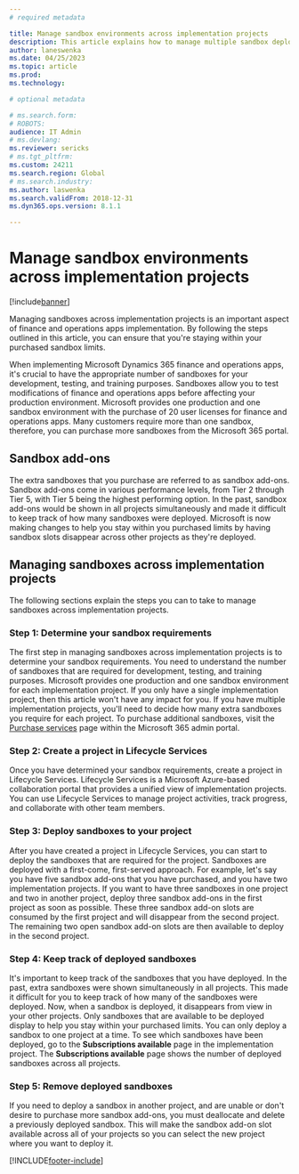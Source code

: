 ```yaml
---
# required metadata

title: Manage sandbox environments across implementation projects
description: This article explains how to manage multiple sandbox deployments across implementation projects in Microsoft Dynamics Lifecycle Services.
author: laneswenka
ms.date: 04/25/2023
ms.topic: article
ms.prod: 
ms.technology: 

# optional metadata

# ms.search.form: 
# ROBOTS: 
audience: IT Admin
# ms.devlang: 
ms.reviewer: sericks
# ms.tgt_pltfrm: 
ms.custom: 24211
ms.search.region: Global
# ms.search.industry: 
ms.author: laswenka
ms.search.validFrom: 2018-12-31
ms.dyn365.ops.version: 8.1.1

---
```


# Manage sandbox environments across implementation projects

[!include[banner](../includes/preview-banner.md)]

Managing sandboxes across implementation projects is an important aspect of finance and operations apps implementation. By following the steps outlined in this article, you can ensure that you're staying within your purchased sandbox limits.

When implementing Microsoft Dynamics 365 finance and operations apps, it's crucial to have the appropriate number of sandboxes for your development, testing, and training purposes. Sandboxes allow you to test modifications of finance and operations apps before affecting your production environment. Microsoft provides one production and one sandbox environment with the purchase of 20 user licenses for finance and operations apps. Many customers require more than one sandbox, therefore, you can purchase more sandboxes from the Microsoft 365 portal.  

## Sandbox add-ons

The extra sandboxes that you purchase are referred to as sandbox add-ons. Sandbox add-ons come in various performance levels, from Tier 2 through Tier 5, with Tier 5 being the highest performing option. In the past, sandbox add-ons would be shown in all projects simultaneously and made it difficult to keep track of how many sandboxes were deployed. Microsoft is now making changes to help you stay within you purchased limits by having sandbox slots disappear across other projects as they're deployed. 

## Managing sandboxes across implementation projects

The following sections explain the steps you can to take to manage sandboxes across implementation projects.

### Step 1: Determine your sandbox requirements 

The first step in managing sandboxes across implementation projects is to determine your sandbox requirements. You need to understand the number of sandboxes that are required for development, testing, and training purposes. Microsoft provides one production and one sandbox environment for each implementation project. If you only have a single implementation project, then this article won't have any impact for you. If you have multiple implementation projects, you'll need to decide how many extra sandboxes you require for each project. To purchase additional sandboxes, visit the [Purchase services](https://admin.microsoft.com/Adminportal/Home#/catalog) page within the Microsoft 365 admin portal.

### Step 2: Create a project in Lifecycle Services 

Once you have determined your sandbox requirements, create a project in Lifecycle Services. Lifecycle Services is a Microsoft Azure-based collaboration portal that provides a unified view of implementation projects. You can use Lifecycle Services to manage project activities, track progress, and collaborate with other team members.

### Step 3: Deploy sandboxes to your project 

After you have created a project in Lifecycle Services, you can start to deploy the sandboxes that are required for the project. Sandboxes are deployed with a first-come, first-served approach. For example, let's say you have five sandbox add-ons that you have purchased, and you have two implementation projects. If you want to have three sandboxes in one project and two in another project, deploy three sandbox add-ons in the first project as soon as possible. These three sandbox add-on slots are consumed by the first project and will disappear from the second project. The remaining two open sandbox add-on slots are then available to deploy in the second project.

### Step 4: Keep track of deployed sandboxes 

It's important to keep track of the sandboxes that you have deployed. In the past, extra sandboxes were shown simultaneously in all projects. This made it difficult for you to keep track of how many of the sandboxes were deployed. Now, when a sandbox is deployed, it disappears from view in your other projects. Only sandboxes that are available to be deployed display to help you stay within your purchased limits. You can only deploy a sandbox to one project at a time. To see which sandboxes have been deployed, go to the **Subscriptions available** page in the implementation project. The **Subscriptions available** page shows the number of deployed sandboxes across all projects.

### Step 5: Remove deployed sandboxes 

If you need to deploy a sandbox in another project, and are unable or don't desire to purchase more sandbox add-ons, you must deallocate and delete a previously deployed sandbox. This will make the sandbox add-on slot available across all of your projects so you can select the new project where you want to deploy it.
 

[!INCLUDE[footer-include](../../../includes/footer-banner.md)]
